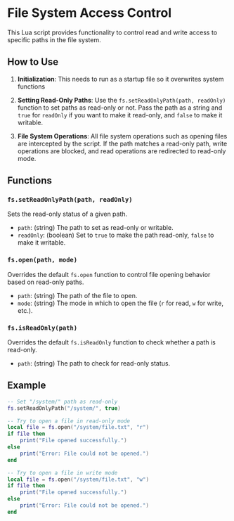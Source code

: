 # File System Access Control

This Lua script provides functionality to control read and write access to specific paths in the file system.

## How to Use

1. **Initialization**: This needs to run as a startup file so it overwrites system functions

2. **Setting Read-Only Paths**: Use the `fs.setReadOnlyPath(path, readOnly)` function to set paths as read-only or not. Pass the path as a string and `true` for `readOnly` if you want to make it read-only, and `false` to make it writable.

3. **File System Operations**: All file system operations such as opening files are intercepted by the script. If the path matches a read-only path, write operations are blocked, and read operations are redirected to read-only mode.

## Functions

### `fs.setReadOnlyPath(path, readOnly)`

Sets the read-only status of a given path.

- `path`: (string) The path to set as read-only or writable.
- `readOnly`: (boolean) Set to `true` to make the path read-only, `false` to make it writable.

### `fs.open(path, mode)`

Overrides the default `fs.open` function to control file opening behavior based on read-only paths.

- `path`: (string) The path of the file to open.
- `mode`: (string) The mode in which to open the file (`r` for read, `w` for write, etc.).

### `fs.isReadOnly(path)`

Overrides the default `fs.isReadOnly` function to check whether a path is read-only.

- `path`: (string) The path to check for read-only status.

## Example

```lua
-- Set "/system/" path as read-only
fs.setReadOnlyPath("/system/", true)

-- Try to open a file in read-only mode
local file = fs.open("/system/file.txt", "r")
if file then
    print("File opened successfully.")
else
    print("Error: File could not be opened.")
end

-- Try to open a file in write mode
local file = fs.open("/system/file.txt", "w")
if file then
    print("File opened successfully.")
else
    print("Error: File could not be opened.")
end
